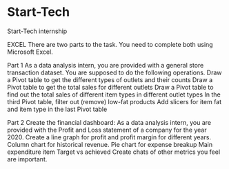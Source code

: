 # Start-Tech
Start-Tech internship

EXCEL
There are two parts to the task. You need to complete both using Microsoft Excel.

Part 1
As a data analysis intern, you are provided with a general store transaction dataset. You are supposed to do the following operations.
Draw a Pivot table to get the different types of outlets and their counts
Draw a Pivot table to get the total sales for different outlets
Draw a Pivot table to find out the total sales of different item types in different outlet types
In the third Pivot table, filter out (remove) low-fat products 
Add slicers for item fat and item type in the last Pivot table

Part 2
Create the financial dashboard:
As a data analysis intern, you are provided with the Profit and Loss statement of a company for the year 2020.
Create a line graph for profit and profit margin for different years.
Column chart for historical revenue. 
Pie chart for expense breakup
Main expenditure item Target vs achieved
Create chats of other metrics you feel are important.
